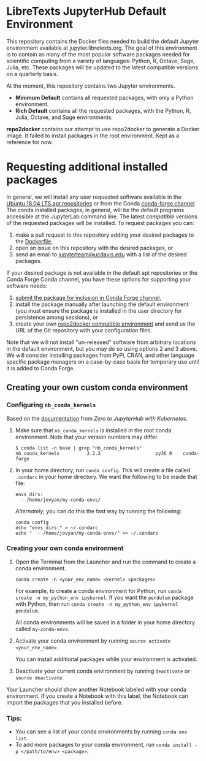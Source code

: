 # LibreTexts JupyterHub Default Environment

This repository contains the Docker files needed to build the default Jupyter
environment available at jupyter.libretexts.org. The goal of this environment
is to contain as many of the most popular software packages needed for
scientific computing from a variety of languages: Python, R, Octave, Sage,
Julia, etc. These packages will be updated to the latest compatible versions on
a quarterly basis.

At the moment, this repository contains two Jupyter environments.

* **Minimum Default** contains all requested packages,
with only a Python environment.
* **Rich Default** contains all the requested packages,
with the Python, R, Julia, Octave, and Sage environments.

**repo2docker** contains our attempt to use repo2docker to generate
a Docker image. It failed to install packages in the root environment.
Kept as a reference for now.

# Requesting additional installed packages

In general, we will install any user requested software available in the
[Ubuntu 18.04 LTS apt repositories](https://packages.ubuntu.com/bionic/>) or
from the Conda [conda-forge channel](https://conda-forge.org/feedstocks/>) The
conda installed packages, in general, will be the default programs accessible
at the JupyterLab command line. The latest *compatible* versions of the
requested packages will be installed. To request packages you can:

1. make a pull request to this repository adding your desired packages to the
   [Dockerfile](https://github.com/LibreTexts/default-env/blob/master/rich-default/Dockerfile>),
2. open an issue on this repository with the desired packages, or
3. send an email to jupyterteam@ucdavis.edu with a list of the desired packages.

If your desired package is not available in the default apt repositories or the
Conda Forge Conda channel, you have these options for supporting your software
needs:

1. [submit the package for inclusion in Conda Forge channel](https://conda-forge.org/#contribute),
2. install the package manually after launching the default environment (you
   must ensure the package is installed in the user directory for persistence
   among sessions), or
3. create your own [repo2docker compatible
   environment](https://repo2docker.readthedocs.io/en/latest/config_files.html)
   and send us the URL of the Git repository with your configuration files.

Note that we will not install "un-released" software from arbitrary locations
in the default environment, but you may do so using options 2 and 3 above. We
will consider installing packages from PyPi, CRAN, and other language specific
package managers on a case-by-case basis for temporary use until it is added to
Conda Forge.

## Creating your own custom conda environment

### Configuring `nb_conda_kernels`
Based on the [documentation](https://zero-to-jupyterhub.readthedocs.io/en/latest/user-environment.html?highlight=conda%20environments#allow-users-to-create-their-own-conda-environments-for-notebooks)
from *Zero to JupyterHub with Kubernetes*.

1. Make sure that `nb_conda_kernels` is installed in the root conda
environment. Note that your version numbers may differ.
   ```
   $ conda list -n base | grep "nb_conda_kernels"
   nb_conda_kernels          2.2.2                    py36_0    conda-forge
   ```

1. In your home directory, run `conda config`. This will create a file called
`.condarc` in your home directory. We want the following to be inside that file:
   ```
   envs_dirs:
     - /home/jovyan/my-conda-envs/
   ```

   *Alternately*, you can do this the fast way by running the following:
   ```
   conda config
   echo "envs_dirs:" > ~/.condarc 
   echo "  - /home/jovyan/my-conda-envs/" >> ~/.condarc
   ```

### Creating your own conda environment

1. Open the Terminal from the Launcher and run the command
to create a conda environment.
   ```
   conda create -n <your_env_name> <kernel> <packages>
   ```

   For example, to create a conda environment for Python, run
`conda create -n my_python_env ipykernel`.
   If you want the `pendulum` package with Python, then run
`conda create -n my_python_env ipykernel pendulum`.

   All conda environments will be saved in a folder in
your home directory called `my-conda-envs`.

1. Activate your conda environment by running 
`source activate <your_env_name>`.

   You can install additional packages while your environment is
activated.

1. Deactivate your current conda environment by running
`deactivate` or `source deactivate`.

Your Launcher should show another Notebook labeled with your
conda environment. If you create a Notebook with this label,
the Notebook can import the packages that you installed before.

### Tips:
* You can see a list of your conda environments by running
`conda env list`.
* To add more packages to your conda environment, run
`conda install -p </path/to/env> <package>`.
